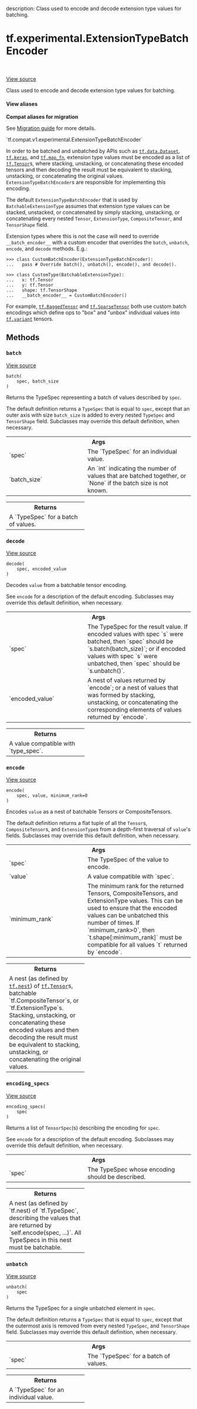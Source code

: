 description: Class used to encode and decode extension type values for batching.

<div itemscope itemtype="http://developers.google.com/ReferenceObject">
<meta itemprop="name" content="tf.experimental.ExtensionTypeBatchEncoder" />
<meta itemprop="path" content="Stable" />
<meta itemprop="property" content="batch"/>
<meta itemprop="property" content="decode"/>
<meta itemprop="property" content="encode"/>
<meta itemprop="property" content="encoding_specs"/>
<meta itemprop="property" content="unbatch"/>
</div>

# tf.experimental.ExtensionTypeBatchEncoder

<!-- Insert buttons and diff -->

<table class="tfo-notebook-buttons tfo-api nocontent" align="left">

</table>

<a target="_blank" href="/code/stable/tensorflow/python/framework/extension_type.py">View source</a>



Class used to encode and decode extension type values for batching.

<section class="expandable">
  <h4 class="showalways">View aliases</h4>
  <p>
<b>Compat aliases for migration</b>
<p>See
<a href="https://www.tensorflow.org/guide/migrate">Migration guide</a> for
more details.</p>
<p>`tf.compat.v1.experimental.ExtensionTypeBatchEncoder`</p>
</p>
</section>

<!-- Placeholder for "Used in" -->

In order to be batched and unbatched by APIs such as <a href="../../tf/data/Dataset.md"><code>tf.data.Dataset</code></a>,
<a href="../../tf/keras.md"><code>tf.keras</code></a>, and <a href="../../tf/map_fn.md"><code>tf.map_fn</code></a>, extension type values must be encoded as a list
of <a href="../../tf/Tensor.md"><code>tf.Tensor</code></a>s, where stacking, unstacking, or concatenating these encoded
tensors and then decoding the result must be equivalent to stacking,
unstacking, or concatenating the original values. `ExtensionTypeBatchEncoder`s
are responsible for implementing this encoding.

The default `ExtensionTypeBatchEncoder` that is used by
`BatchableExtensionType` assumes that extension type values can be stacked,
unstacked, or concatenated by simply stacking, unstacking, or concatenating
every nested `Tensor`, `ExtensionType`, `CompositeTensor`, and `TensorShape`
field.

Extension types where this is not the case will need to override
`__batch_encoder__` with a custom encoder that overrides the `batch`,
`unbatch`, `encode`, and `decode` methods. E.g.:

```
>>> class CustomBatchEncoder(ExtensionTypeBatchEncoder):
...   pass # Override batch(), unbatch(), encode(), and decode().
```

```
>>> class CustomType(BatchableExtensionType):
...   x: tf.Tensor
...   y: tf.Tensor
...   shape: tf.TensorShape
...   __batch_encoder__ = CustomBatchEncoder()
```

For example, <a href="../../tf/RaggedTensor.md"><code>tf.RaggedTensor</code></a> and <a href="../../tf/sparse/SparseTensor.md"><code>tf.SparseTensor</code></a> both use custom batch
encodings which define ops to "box" and "unbox" individual values into
<a href="../../tf.md#variant"><code>tf.variant</code></a> tensors.

## Methods

<h3 id="batch"><code>batch</code></h3>

<a target="_blank" href="/code/stable/tensorflow/python/framework/extension_type.py">View source</a>

<pre class="devsite-click-to-copy prettyprint lang-py tfo-signature-link">
<code>batch(
    spec, batch_size
)
</code></pre>

Returns the TypeSpec representing a batch of values described by `spec`.

The default definition returns a `TypeSpec` that is equal to `spec`, except
that an outer axis with size `batch_size` is added to every nested
`TypeSpec` and `TensorShape` field.  Subclasses may override this default
definition, when necessary.

<!-- Tabular view -->
 <table class="responsive fixed orange">
<colgroup><col width="214px"><col></colgroup>
<tr><th colspan="2">Args</th></tr>

<tr>
<td>
`spec`
</td>
<td>
The `TypeSpec` for an individual value.
</td>
</tr><tr>
<td>
`batch_size`
</td>
<td>
An `int` indicating the number of values that are batched
together, or `None` if the batch size is not known.
</td>
</tr>
</table>



<!-- Tabular view -->
 <table class="responsive fixed orange">
<colgroup><col width="214px"><col></colgroup>
<tr><th colspan="2">Returns</th></tr>
<tr class="alt">
<td colspan="2">
A `TypeSpec` for a batch of values.
</td>
</tr>

</table>



<h3 id="decode"><code>decode</code></h3>

<a target="_blank" href="/code/stable/tensorflow/python/framework/extension_type.py">View source</a>

<pre class="devsite-click-to-copy prettyprint lang-py tfo-signature-link">
<code>decode(
    spec, encoded_value
)
</code></pre>

Decodes `value` from a batchable tensor encoding.

See `encode` for a description of the default encoding.  Subclasses may
override this default definition, when necessary.

<!-- Tabular view -->
 <table class="responsive fixed orange">
<colgroup><col width="214px"><col></colgroup>
<tr><th colspan="2">Args</th></tr>

<tr>
<td>
`spec`
</td>
<td>
The TypeSpec for the result value.  If encoded values with spec `s`
were batched, then `spec` should be `s.batch(batch_size)`; or if encoded
values with spec `s` were unbatched, then `spec` should be
`s.unbatch()`.
</td>
</tr><tr>
<td>
`encoded_value`
</td>
<td>
A nest of values returned by `encode`; or a nest of
values that was formed by stacking, unstacking, or concatenating the
corresponding elements of values returned by `encode`.
</td>
</tr>
</table>



<!-- Tabular view -->
 <table class="responsive fixed orange">
<colgroup><col width="214px"><col></colgroup>
<tr><th colspan="2">Returns</th></tr>
<tr class="alt">
<td colspan="2">
A value compatible with `type_spec`.
</td>
</tr>

</table>



<h3 id="encode"><code>encode</code></h3>

<a target="_blank" href="/code/stable/tensorflow/python/framework/extension_type.py">View source</a>

<pre class="devsite-click-to-copy prettyprint lang-py tfo-signature-link">
<code>encode(
    spec, value, minimum_rank=0
)
</code></pre>

Encodes `value` as a nest of batchable Tensors or CompositeTensors.

The default definition returns a flat tuple of all the `Tensor`s,
`CompositeTensor`s, and `ExtensionType`s from a depth-first traversal of
`value`'s fields. Subclasses may override this default definition, when
necessary.

<!-- Tabular view -->
 <table class="responsive fixed orange">
<colgroup><col width="214px"><col></colgroup>
<tr><th colspan="2">Args</th></tr>

<tr>
<td>
`spec`
</td>
<td>
The TypeSpec of the value to encode.
</td>
</tr><tr>
<td>
`value`
</td>
<td>
A value compatible with `spec`.
</td>
</tr><tr>
<td>
`minimum_rank`
</td>
<td>
The minimum rank for the returned Tensors, CompositeTensors,
and ExtensionType values.  This can be used to ensure that the encoded
values can be unbatched this number of times.   If `minimum_rank>0`,
then `t.shape[:minimum_rank]` must be compatible for all values `t`
returned by `encode`.
</td>
</tr>
</table>



<!-- Tabular view -->
 <table class="responsive fixed orange">
<colgroup><col width="214px"><col></colgroup>
<tr><th colspan="2">Returns</th></tr>
<tr class="alt">
<td colspan="2">
A nest (as defined by <a href="../../tf/nest.md"><code>tf.nest</code></a>) of <a href="../../tf/Tensor.md"><code>tf.Tensor</code></a>s, batchable
`tf.CompositeTensor`s, or `tf.ExtensionType`s.  Stacking, unstacking, or
concatenating these encoded values and then decoding the result must be
equivalent to stacking, unstacking, or concatenating the original values.
</td>
</tr>

</table>



<h3 id="encoding_specs"><code>encoding_specs</code></h3>

<a target="_blank" href="/code/stable/tensorflow/python/framework/extension_type.py">View source</a>

<pre class="devsite-click-to-copy prettyprint lang-py tfo-signature-link">
<code>encoding_specs(
    spec
)
</code></pre>

Returns a list of `TensorSpec`(s) describing the encoding for `spec`.

See `encode` for a description of the default encoding.  Subclasses may
override this default definition, when necessary.

<!-- Tabular view -->
 <table class="responsive fixed orange">
<colgroup><col width="214px"><col></colgroup>
<tr><th colspan="2">Args</th></tr>

<tr>
<td>
`spec`
</td>
<td>
The TypeSpec whose encoding should be described.
</td>
</tr>
</table>



<!-- Tabular view -->
 <table class="responsive fixed orange">
<colgroup><col width="214px"><col></colgroup>
<tr><th colspan="2">Returns</th></tr>
<tr class="alt">
<td colspan="2">
A nest (as defined by `tf.nest) of `tf.TypeSpec`, describing the values
that are returned by `self.encode(spec, ...)`.  All TypeSpecs in this
nest must be batchable.
</td>
</tr>

</table>



<h3 id="unbatch"><code>unbatch</code></h3>

<a target="_blank" href="/code/stable/tensorflow/python/framework/extension_type.py">View source</a>

<pre class="devsite-click-to-copy prettyprint lang-py tfo-signature-link">
<code>unbatch(
    spec
)
</code></pre>

Returns the TypeSpec for a single unbatched element in `spec`.

The default definition returns a `TypeSpec` that is equal to `spec`, except
that the outermost axis is removed from every nested `TypeSpec`, and
`TensorShape` field.  Subclasses may override this default definition, when
necessary.

<!-- Tabular view -->
 <table class="responsive fixed orange">
<colgroup><col width="214px"><col></colgroup>
<tr><th colspan="2">Args</th></tr>

<tr>
<td>
`spec`
</td>
<td>
The `TypeSpec` for a batch of values.
</td>
</tr>
</table>



<!-- Tabular view -->
 <table class="responsive fixed orange">
<colgroup><col width="214px"><col></colgroup>
<tr><th colspan="2">Returns</th></tr>
<tr class="alt">
<td colspan="2">
A `TypeSpec` for an individual value.
</td>
</tr>

</table>





